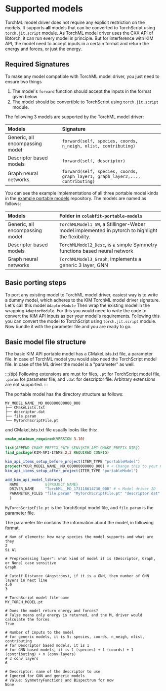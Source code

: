 # Supported models

TorchML model driver does not require any explicit restriction on the models.
It supports **all** models that can be converted to TorchScript using `torch.jit.script` module.
As TorchML model driver uses the CXX API of libtorch, it can run every model in principle.
But for interference with KIM API, the model need to accept inputs in a certain format and 
return the energy and forces, or just the energy.

## Required Signatures
To make any model compatible with TorchML model driver, you just need to ensure two things
1. The model's `forward` function should accept the inputs in the format given below
2. The model should be convertible to TorchScript using `torch.jit.script` module.

The following 3 models are supported by the TorchML model driver:

|Models|Signature|
|:-----|:--------|
|Generic, all encompassing model |`forward(self, species, coords, n_neigh, nlist, contributing)`|
|Descriptor based models | `forward(self, descriptor)`|
|Graph neural networks | `forward(self, species, coords, graph_layer1, graph_layer2,..., contributing)`|

You can see the example implementations of all three portable model kinds in
the [example portable models](https://github.com/ipcamit/colabfit-portable-models) repository.
The models are named as follows:

|Models| Folder in `colabfit-portable-models`                                                              |
|:-----|:--------------------------------------------------------------------------------------------------|
|Generic, all encompassing model | `TorchMLModel1_SW`, a Stillinger-Weber model implemented in pytorch to highlight the flexibility. |
|Descriptor based models | `TorchMLModel2_Desc`, is a simple Symmetry functions based neural network                         |
|Graph neural networks | `TorchMLModel3_Graph`, implements a generic 3 layer, GNN                                          |

## Basic porting steps
To port any existing model to TorchML model driver, easiest way is to write a dummy model,
which adheres to the KIM TorchML model driver signature. Let's call this model `AdaptorModule`
Then wrap the existing model in the wrapping `AdaptorModule`. For this you would need to write 
the code to convert the KIM API inputs as per your model's requirements. Following this
you can convert the model to TorchScript using `torch.jit.script` module. Now bundle it 
with the parameter file and you are ready to go.

## Basic model file structure
The basic KIM API portable model has a CMakeLists.txt file, a parameter file. In case
of TorchML model you would also need the TorchScript model file. In case of the ML driver
the model is a "parameter" as well.

:::{tip}
Following extensions are must for files, `.pt` for TorchScript model file, `.param` for parameter file, and `.dat` for descriptor file.
Arbitrary extensions are not supported.
:::

The portable model has the directory structure as follows:
```shell
MY_MODEL_NAME__MO_000000000000_000
├── CMakeLists.txt
├── descriptor.dat
├── file.param
└── MyTorchScriptFile.pt
```

and CMakeLists.txt file usually looks like this:
```cmake
cmake_minimum_required(VERSION 3.10)

list(APPEND CMAKE_PREFIX_PATH $ENV{KIM_API_CMAKE_PREFIX_DIR})
find_package(KIM-API-ITEMS 2.2 REQUIRED CONFIG)

kim_api_items_setup_before_project(ITEM_TYPE "portableModel")
project(YOUR_MODEL_NAME__MO_000000000000_000) # < Change this to your model name
kim_api_items_setup_after_project(ITEM_TYPE "portableModel")

add_kim_api_model_library(
  NAME            ${PROJECT_NAME}
  DRIVER_NAME     "TorchML__MD_173118614730_000" # < Model driver ID
  PARAMETER_FILES "file.param" "MyTorchScriptFile.pt" "descriptor.dat" # < Add the model files here
  )
```
`MyTorchScriptFile.pt` is the TorchScript model file, and `file.param` is the parameter file.

The parameter file contains the information about the model, in following format,
```
# Num of elements: how many species the model supports and what are they
2
Si Al

# Preprocessing layer": what kind of model it is (Descriptor, Graph, or None) case sensitive
Graph

# Cutoff Distance (Angstroms), if it is a GNN, then number of GNN layers in next line
4.0
3

# TorchScript model file name
MY_TORCH_MODEL.pt

# Does the model return energy and forces?
# False means only energy is returned, and the ML driver would calculate the forces
True

# Number of Inputs to the model
# for generic models, it is 5: species, coords, n_neigh, nlist, contributing
# for Descriptor based models, it is 1
# for GNN based models, it is 1 (species) + 1 (coords) + 1 (contributing) + n (conv layers)
# 3 conv layers  
6

# Descriptor: name of the descriptor to use
# Ignored for GNN and generic models
# Value: SymmetryFunctions and Bispectrum for now
None
```

